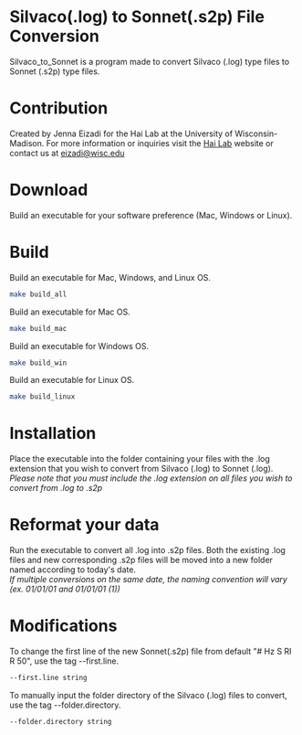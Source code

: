 # Silvaco(.log) to Sonnet(.s2p) File Conversion 
Silvaco_to_Sonnet is a program made to convert Silvaco (.log) type files to Sonnet (.s2p) type files.

# Contribution
Created by Jenna Eizadi for the Hai Lab at the University of Wisconsin-Madison. For more information or inquiries visit the <a href="https://hailab.wisc.edu/Contact.html">Hai Lab</a> website or contact us at eizadi@wisc.edu

# Download
Build an executable for your software preference (Mac, Windows or Linux).

# Build
Build an executable for Mac, Windows, and Linux OS.
```bash
make build_all
```
Build an executable for Mac OS.
```bash
make build_mac
```
Build an executable for Windows OS.
```bash
make build_win
```
Build an executable for Linux OS.
```bash
make build_linux
```
# Installation
Place the executable into the folder containing your files with the .log extension that you wish to convert from Silvaco (.log) to Sonnet (.log). <br>
<i> Please note that you must include the .log extension on all files you wish to convert from .log to .s2p </i> 

# Reformat your data
Run the executable to convert all .log into .s2p files. Both the existing .log files and new corresponding .s2p files will be moved into a new folder named according to today's date. <br>
<i> If multiple conversions on the same date, the naming convention will vary (ex. 01/01/01 and 01/01/01 (1)) </i>

# Modifications
To change the first line of the new Sonnet(.s2p) file from default "# Hz S RI R 50", use the tag --first.line.
```bash
--first.line string
```
To manually input the folder directory of the Silvaco (.log) files to convert, use the tag --folder.directory.
```bash
--folder.directory string
```
